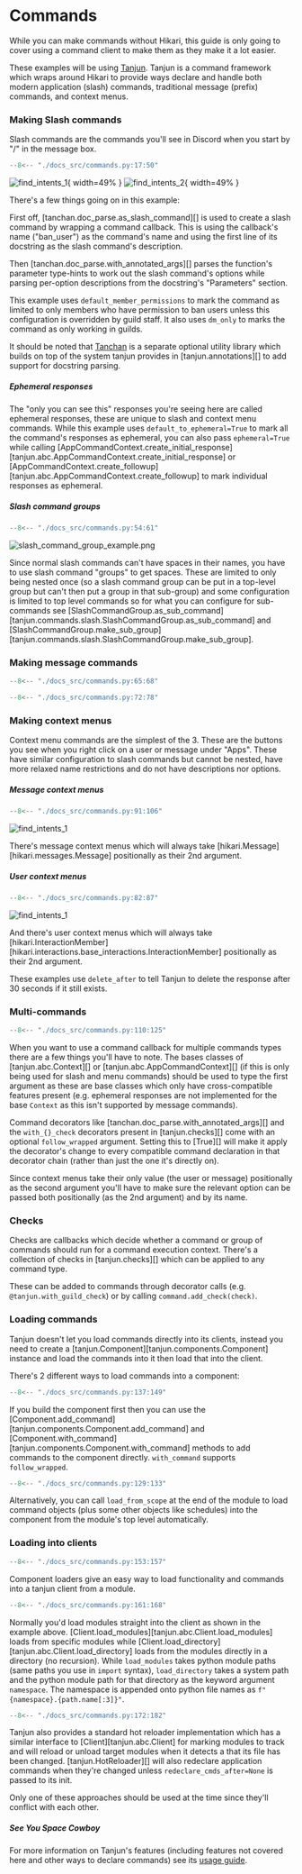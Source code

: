 # Commands

While you can make commands without Hikari, this guide is only going to cover
using a command client to make them as they make it a lot easier.

These examples will be using [Tanjun](https://github.com/FasterSpeeding/Tanjun).
Tanjun is a command framework which wraps around Hikari to provide ways declare
and handle both modern application (slash) commands, traditional message
(prefix) commands, and context menus.

### Making Slash commands

Slash commands are the commands you'll see in Discord when you start by "/" in
the message box.

```py
--8<-- "./docs_src/commands.py:17:50"
```

![find_intents_1](./images/slash_command_example_1.png){ width=49% }
![find_intents_2](./images/slash_command_example_2.png){ width=49% }

There's a few things going on in this example:

First off, [tanchan.doc_parse.as_slash_command][] is used to create a slash command
by wrapping a command callback. This is using the callback's name ("ban_user") as
the command's name and using the first line of its docstring as the slash
command's description.

Then [tanchan.doc_parse.with_annotated_args][] parses the function's parameter
type-hints to work out the slash command's options while parsing per-option
descriptions from the docstring's "Parameters" section.

This example uses `default_member_permissions` to mark the command as
limited to only members who have permission to ban users unless this
configuration is overridden by guild staff. It also uses `dm_only` to
marks the command as only working in guilds.

It should be noted that [Tanchan](https://github.com/FasterSpeeding/Tan-chan)
is a separate optional utility library which builds on top of the system tanjun
provides in [tanjun.annotations][] to add support for docstring parsing.

##### Ephemeral responses

The "only you can see this" responses you're seeing here are called
ephemeral responses, these are unique to slash and context menu commands.
While this example uses `default_to_ephemeral=True` to mark all the command's
responses as ephemeral, you can also pass `ephemeral=True` while calling
[AppCommandContext.create_initial_response][tanjun.abc.AppCommandContext.create_initial_response]
or [AppCommandContext.create_followup][tanjun.abc.AppCommandContext.create_followup]
to mark individual responses as ephemeral.

##### Slash command groups

```py
--8<-- "./docs_src/commands.py:54:61"
```

![slash_command_group_example.png](./images/slash_command_group_example.png)

Since normal slash commands can't have spaces in their names, you have to use
slash command "groups" to get spaces. These are limited to only being nested
once (so a slash command group can be put in a top-level group but can't then
put a group in that sub-group) and some configuration is limited to top level
commands so for what you can configure for sub-commands see
[SlashCommandGroup.as_sub_command][tanjun.commands.slash.SlashCommandGroup.as_sub_command] and
[SlashCommandGroup.make_sub_group][tanjun.commands.slash.SlashCommandGroup.make_sub_group].

### Making message commands

```py
--8<-- "./docs_src/commands.py:65:68"
```



```py
--8<-- "./docs_src/commands.py:72:78"
```

### Making context menus

Context menu commands are the simplest of the 3. These are the buttons you see
when you right click on a user or message under "Apps". These have similar
configuration to slash commands but cannot be nested, have more relaxed name
restrictions and do not have descriptions nor options.

##### Message context menus

```py
--8<-- "./docs_src/commands.py:91:106"
```

![find_intents_1](./images/message_menu_example.png)

There's message context menus which will always take
[hikari.Message][hikari.messages.Message] positionally as their 2nd argument.

##### User context menus

```py
--8<-- "./docs_src/commands.py:82:87"
```

![find_intents_1](./images/user_menu_example.png)

And there's user context menus which will always take
[hikari.InteractionMember][hikari.interactions.base_interactions.InteractionMember]
positionally as their 2nd argument.

These examples use `delete_after` to tell Tanjun to delete the response after 30
seconds if it still exists.

### Multi-commands

```py
--8<-- "./docs_src/commands.py:110:125"
```

When you want to use a command callback for multiple commands types there are a few
things you'll have to note. The bases classes of [tanjun.abc.Context][] or
[tanjun.abc.AppCommandContext][] (if this is only being used for slash and menu
commands) should be used to type the first argument as these are base classes
which only have cross-compatible features present (e.g. ephemeral responses
are not implemented for the base `Context` as this isn't supported by message
commands).

Command decorators like [tanchan.doc_parse.with_annotated_args][] and the
`with_{}_check` decorators present in [tanjun.checks][] come with an optional
`follow_wrapped` argument. Setting this to [True][] will make it apply the
decorator's change to every compatible command declaration in that decorator
chain (rather than just the one it's directly on).

Since context menus take their only value (the user or message) positionally as
the second argument you'll have to make sure the relevant option can be passed
both positionally (as the 2nd argument) and by its name.

### Checks

Checks are callbacks which decide whether a command or group of commands should
run for a command execution context. There's a collection of checks in
[tanjun.checks][] which can be applied to any command type.

These can be added to commands through decorator calls (e.g. `@tanjun.with_guild_check`)
or by calling `command.add_check(check)`.

<!-- ### More annotated types

The message and slash command examples use Tanjun's [tanjun.annotations][] system to
declare commands. -->

### Loading commands

Tanjun doesn't let you load commands directly into its clients, instead you
need to create a [tanjun.Component][tanjun.components.Component] instance and
load the commands into it then load that into the client.

There's 2 different ways to load commands into a component:


```py
--8<-- "./docs_src/commands.py:137:149"
```

If you build the component first then you can use the
[Component.add_command][tanjun.components.Component.add_command] and
[Component.with_command][tanjun.components.Component.with_command] methods
to add commands to the component directly. `with_command` supports
`follow_wrapped`.

```py
--8<-- "./docs_src/commands.py:129:133"
```

Alternatively, you can call `load_from_scope` at the end of the module to
load command objects (plus some other objects like schedules) into the
component from the module's top level automatically.

### Loading into clients

```py
--8<-- "./docs_src/commands.py:153:157"
```

Component loaders give an easy way to load functionality and commands into a
tanjun client from a module.

```py
--8<-- "./docs_src/commands.py:161:168"
```

Normally you'd load modules straight into the client as shown in the example above.
[Client.load_modules][tanjun.abc.Client.load_modules] loads from specific modules
while [Client.load_directory][tanjun.abc.Client.load_directory] loads from the
modules directly in a directory (no recursion). While `load_modules` takes python
module paths (same paths you use in `import` syntax), `load_directory` takes a
system path and the python module path for that directory as the keyword argument
`namespace`. The namespace is appended onto python file names as
`f"{namespace}.{path.name[:3]}"`.

```py
--8<-- "./docs_src/commands.py:172:182"
```

Tanjun also provides a standard hot reloader implementation which has a similar
interface to [Client][tanjun.abc.Client] for marking modules to track and will
reload or unload target modules when it detects a that its file has been changed.
[tanjun.HotReloader][] will also redeclare application commands when they're
changed unless `redeclare_cmds_after=None` is passed to its init.

Only one of these approaches should be used at the time since they'll conflict
with each other.

##### See You Space Cowboy

For more information on Tanjun's features (including features not covered here and
other ways to declare commands) see its [usage guide](https://tanjun.cursed.solutions/usage/).
